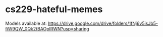 # cs229-hateful-memes

Models available at: https://drive.google.com/drive/folders/1fNj6v5isJb5-fiW9QW_0Qk2tBAOplRWN?usp=sharing
